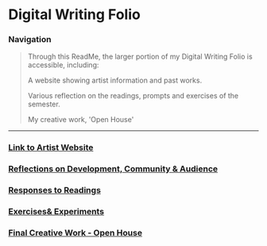 # Digital Writing Folio

### Navigation
> Through this ReadMe, the larger portion of my Digital Writing Folio is accessible, including:
> 
> A website showing artist information and past works.
> 
> Various reflection on the readings, prompts and exercises of the semester.
> 
> My creative work, 'Open House'
---

### [Link to Artist Website](https://jmartinhorizons.github.io/)

### [Reflections on Development, Community & Audience](development-community-audience.md)

### [Responses to Readings](readings.md)

### [Exercises& Experiments](exercises.md)

### [Final Creative Work - Open House]()
